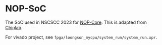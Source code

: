 # NOP-SoC

The SoC used in NSCSCC 2023 for [NOP-Core](https://github.com/NOP-Processor/NOP-Core). This is adapted from [Chiplab](https://gitee.com/loongson-edu/chiplab).

For vivado project, see `fpga/loongson_mycpu/system_run/system_run.xpr`.